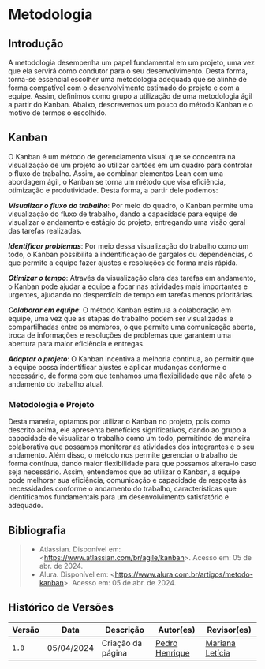 # Metodologia

## Introdução
A metodologia desempenha um papel fundamental em um projeto, uma vez que ela servirá como condutor para o seu desenvolvimento. Desta forma, 
torna-se essencial escolher uma metodologia adequada que se alinhe de forma compatível com o desenvolvimento estimado do projeto e com a equipe. Assim, definimos como grupo a utilização de uma metodologia ágil a partir do Kanban. Abaixo, descrevemos
um pouco do método Kanban e o motivo de termos o escolhido. 

## Kanban
O Kanban é um método de gerenciamento visual que se concentra na visualização de um projeto ao utilizar cartões em um quadro para controlar o fluxo de trabalho. Assim, ao combinar elementos Lean com uma abordagem ágil, o Kanban se torna um método que visa eficiência, otimização e produtividade. Desta forma, a partir dele podemos:

***Visualizar o fluxo do trabalho***: Por meio do quadro, o Kanban permite uma visualização do fluxo de trabalho, dando a capacidade para equipe de visualizar o andamento e estágio do projeto, entregando uma visão
geral das tarefas realizadas.

***Identificar problemas***: Por meio dessa visualização do trabalho como um todo, o Kanban possibilita a indentificação de gargalos ou dependências, o que
permite a equipe fazer ajustes e resoluções de forma mais rápida. 

***Otimizar o tempo***: Através da visualização clara das tarefas em andamento, o Kanban pode ajudar a equipe a focar nas atividades mais importantes e urgentes, ajudando
no desperdício de tempo em tarefas menos prioritárias. 

***Colaborar em equipe***: O método Kanban estimula a colaboração em equipe, uma vez que as etapas do trabalho podem ser visualizadas e compartilhadas entre os membros,
o que permite uma comunicação aberta, troca de informações e resoluções de problemas que garantem uma abertura para maior eficiência e entregas.

***Adaptar o projeto***: O Kanban incentiva a melhoria contínua, ao permitir que a equipe possa indentificar ajustes e aplicar mudanças
conforme o necessário, de forma com que tenhamos uma flexibilidade que não afeta o andamento do trabalho atual. 

### Metodologia e Projeto

Desta maneira, optamos por utilizar o Kanban no projeto, pois como descrito acima, ele apresenta benefícios significativos, dando ao grupo a capacidade de visualizar o trabalho como um todo, permitindo de maneira colaborativa que possamos monitorar as atividades dos integrantes e o seu andamento. Além disso, o método nos permite
gerenciar o trabalho de forma contínua, dando maior flexibilidade para que possamos altera-lo caso seja necessário. Assim, entendemos que ao utilizar o Kanban, a equipe pode melhorar sua eficiência,
comunicação e capacidade de resposta às necessidades conforme o andamento do trabalho, características que identificamos fundamentais para um desenvolvimento satisfatório e adequado.

## Bibliografia
> - Atlassian. Disponível em: <<https://www.atlassian.com/br/agile/kanban>>. Acesso em: 05 de abr. de 2024.
> - Alura. Disponível em: <<https://www.alura.com.br/artigos/metodo-kanban>>. Acesso em: 05 de abr. de 2024.

## Histórico de Versões

| Versão |    Data    | Descrição                                 | Autor(es)                                       | Revisor(es)                                    |
| ------ | :--------: | ----------------------------------------- | ----------------------------------------------- | ---------------------------------------------- |
| `1.0`   | 05/04/2024 | Criação da página                         | [Pedro Henrique](https://github.com/PedroHhenriq) |   [Mariana Letícia](https://github.com/Marianannn) |
